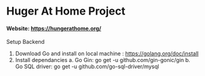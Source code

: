 # Huger At Home Project

#### Website: https://hungerathome.org/

Setup Backend
1. Download Go and install on local machine : https://golang.org/doc/install
2. Install dependancies
	a. Go Gin: go get -u github.com/gin-gonic/gin
	b. Go SQL driver: go get -u github.com/go-sql-driver/mysql
